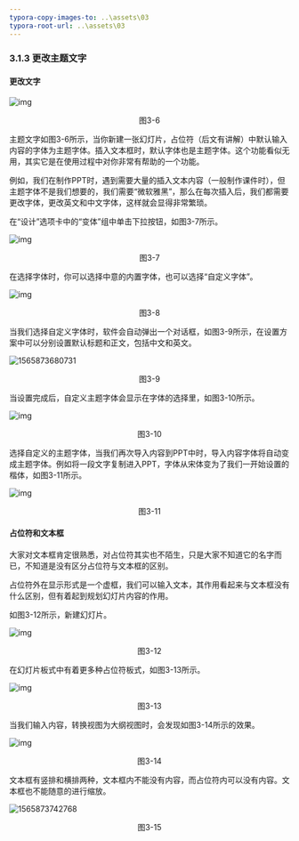 ```yaml
---
typora-copy-images-to: ..\assets\03
typora-root-url: ..\assets\03
---
```


### 3.1.3  更改主题文字

#### 更改文字

![img](/image008.png)

<center>图3-6</center>

主题文字如图3-6所示，当你新建一张幻灯片，占位符（后文有讲解）中默认输入内容的字体为主题字体。插入文本框时，默认字体也是主题字体。这个功能看似无用，其实它是在使用过程中对你非常有帮助的一个功能。

例如，我们在制作PPT时，遇到需要大量的插入文本内容（一般制作课件时），但主题字体不是我们想要的，我们需要“微软雅黑”，那么在每次插入后，我们都需要更改字体，更改英文和中文字体，这样就会显得非常繁琐。

在“设计”选项卡中的“变体”组中单击下拉按钮，如图3-7所示。

![img](/image009.png)

<center>图3-7</center>

在选择字体时，你可以选择中意的内置字体，也可以选择“自定义字体”。

![img](/image010.png)

<center>图3-8</center>

当我们选择自定义字体时，软件会自动弹出一个对话框，如图3-9所示，在设置方案中可以分别设置默认标题和正文，包括中文和英文。

![1565873680731](/1565873680731.png)

<center>图3-9</center>

当设置完成后，自定义主题字体会显示在字体的选择里，如图3-10所示。

![img](/image014.png)

<center>图3-10</center>

选择自定义的主题字体，当我们再次导入内容到PPT中时，导入内容字体将自动变成主题字体。例如将一段文字复制进入PPT，字体从宋体变为了我们一开始设置的楷体，如图3-11所示。

![img](/image015.png)

<center>图3-11</center>

#### **占位符和文本框**

大家对文本框肯定很熟悉，对占位符其实也不陌生，只是大家不知道它的名字而已，不知道是没有区分占位符与文本框的区别。

占位符外在显示形式是一个虚框，我们可以输入文本，其作用看起来与文本框没有什么区别，但有着起到规划幻灯片内容的作用。

如图3-12所示，新建幻灯片。

![img](/image016.png)

<center>图3-12</center>

在幻灯片板式中有着更多种占位符板式，如图3-13所示。

![img](/image017.png)

<center>图3-13</center>

当我们输入内容，转换视图为大纲视图时，会发现如图3-14所示的效果。

![img](/image018.png)

<center>图3-14</center>

文本框有竖排和横排两种，文本框内不能没有内容，而占位符内可以没有内容。文本框也不能随意的进行缩放。

![1565873742768](/1565873742768.png)

<center>图3-15</center>